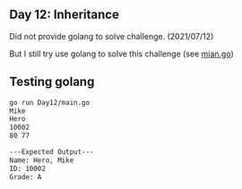 ## Day 12: Inheritance
Did not provide golang to solve challenge. (2021/07/12)


But I still try use golang to solve this challenge (see [mian.go](./main.go))

## Testing golang
```bash
go run Day12/main.go 
Mike
Hero
10002
80 77

---Expected Output---
Name: Hero, Mike
ID: 10002
Grade: A
```